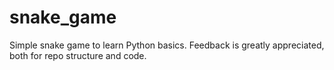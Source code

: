 # snake_game
Simple snake game to learn Python basics. Feedback is greatly appreciated, both for repo structure and code.
